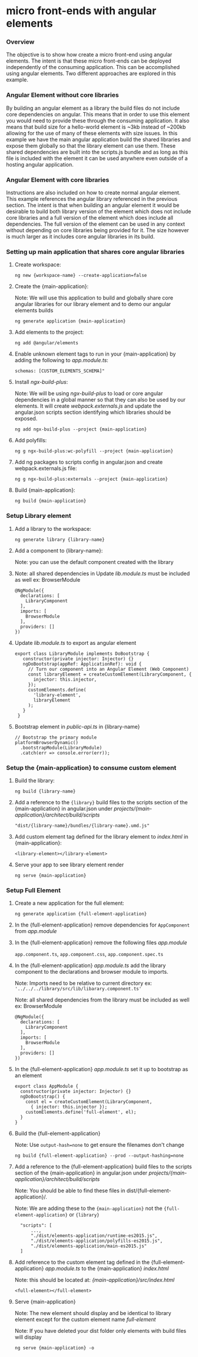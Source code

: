 # micro front-ends with angular elements

### Overview

The objective is to show how create a micro front-end using angular elements. The intent is that these micro front-ends 
can be deployed independently of the consuming application. This can be accomplished using angular elements. Two different
approaches are explored in this example.

### Angular Element without core libraries

By building an angular element as a library the build files do not include core dependencies on angular. This means that
in order to use this element you would need to provide these through the consuming application. It also means that build
size for a hello-world element is ~3kb instead of ~200kb allowing for the use of many of these elements with size issues.
In this example we have the main angular application build the shared libraries and expose them globally so that the 
library element can use them. These shared dependencies are built into the scripts.js bundle and as long as this file
is included with the element it can be used anywhere even outside of a hosting angular application.
  
### Angular Element with core libraries

Instructions are also included on how to create normal angular element. This example references the angular library
referenced in the previous section. The intent is that when building an angular element it would be desirable to build
both library version of the element which does not include core libraries and a full version of the element which does
include all dependencies. The full version of the element can be used in any context without depending on core libraries
being provided for it. The size however is much larger as it includes core angular libraries in its build. 

### Setting up main application that shares core angular libraries

 1. Create workspace: 
 
    `ng new {workspace-name} --create-application=false`

 2. Create the {main-application}:
 
    Note: We will use this application to build and globally share core angular libraries for our library element and to demo our angular elements builds  
 
    `ng generate application {main-application}`
 
 3. Add elements to the project:  
 
    `ng add @angular/elements`
 
 4. Enable unknown element tags to run in your {main-application} by adding the following to _app.module.ts_: 
 
    `schemas: [CUSTOM_ELEMENTS_SCHEMA]"`
 
 5. Install _ngx-build-plus_: 
    
    Note: We will be using _ngx-build-plus_ to load or core angular dependencies in a global manner so that they can also be used by our elements. It will create _webpack.externals.js_ and update the angular.json scripts section identifying which libraries should be exposed.
 
    `ng add ngx-build-plus --project {main-application}`
 
 6. Add polyfills: 
 
    `ng g ngx-build-plus:wc-polyfill --project {main-application}`   
 
 7. Add ng packages to scripts config in angular.json and create webpack.externals.js file: 
 
    `ng g ngx-build-plus:externals --project {main-application}`
 
 8. Build {main-application}: 
 
    `ng build {main-application}`

### Setup Library element

 1. Add a library to the workspace: 
    
    `ng generate library {library-name}`
    
 2. Add a component to {library-name}: 
 
    Note: you can use the default component created with the library
 
 3. Note: all shared dependencies in Update _lib.module.ts_ must be included as well ex: BrowserModule
    
        @NgModule({
          declarations: [
            LibraryComponent
          ],
          imports: [
            BrowserModule
          ],
          providers: []
        })
    
 4. Update _lib.module.ts_ to export as angular element
 
        export class LibraryModule implements DoBootstrap {
           constructor(private injector: Injector) {}
           ngDoBootstrap(appRef: ApplicationRef): void {
             // Turn our component into an Angular Element (Web Component)
             const libraryElement = createCustomElement(LibraryComponent, {
               injector: this.injector,
             });
             customElements.define(
               'library-element',
               libraryElement
             );
           }
         }

 5. Bootstrap element in _public-api.ts_ in {library-name}
 
        // Bootstrap the primary module
        platformBrowserDynamic()
          .bootstrapModule(LibraryModule)
          .catch(err => console.error(err));

### Setup the {main-application} to consume custom element
 
 1. Build the library: 
 
    `ng build {library-name}`
 
 2. Add a reference to the `{library}` build files to the scripts section of the {main-application} in angular.json under _projects/{main-application}/architect/build/scripts_ 
 
    `"dist/{library-name}/bundles/{library-name}.umd.js"`
 
 3. Add custom element tag defined for the library element to _index.html_ in {main-application}: 
 
    `<library-element></library-element>`
    
 4. Serve your app to see library element render
 
    `ng serve {main-application}`
	
### Setup Full Element
 
 1. Create a new application for the full element: 
 
    `ng generate application {full-element-application}`
    
 2. In the {full-element-application} remove dependencies for `AppComponent` from _app.module_
 
 2. In the {full-element-application} remove the following files _app.module_
    
    `app.component.ts`, `app.component.css`, `app.component.spec.ts`
 
 3. In the {full-element-application} _app.module.ts_ add the library component to the declarations and browser module to imports. 
    
    Note: Imports need to be relative to current directory ex: `'../../../library/src/lib/libarary.component.ts'`
    
    Note: all shared dependencies from the library must be included as well ex: BrowserModule
    
        @NgModule({
          declarations: [
            LibraryComponent
          ],
          imports: [
            BrowserModule
          ],
          providers: []
        })
     
 4. In the {full-element-application} _app.module.ts_ set it up to bootstrap as an element
        
        export class AppModule {
          constructor(private injector: Injector) {}
          ngDoBootstrap() {
            const el = createCustomElement(LibraryComponent,
              { injector: this.injector });
            customElements.define('full-element', el);
          }
        }
        
 5. Build the {full-element-application}
  
    Note: Use `output-hash=none` to get ensure the filenames don't change
     
    `ng build {full-element-application} --prod --output-hashing=none`
 
 6. Add a reference to the {full-element-application} build files to the scripts section of the {main-application} in angular.json under _projects/{main-application}/architect/build/scripts_
 
    Note: You should be able to find these files in dist/{full-element-application}/.
    
    Note: We are adding these to the `{main-application}` not the `{full-element-application}` or `{library}`
        
          "scripts": [
              ...,
              "./dist/elements-application/runtime-es2015.js",
              "./dist/elements-application/polyfills-es2015.js",
              "./dist/elements-application/main-es2015.js"
          ]
  
 7. Add reference to the custom element tag defined in the {full-element-application} _app.module.ts_ to the {main-application} _index.html_ 
 
    Note: this should be located at: _{main-application}/src/index.html_ 
 
     `<full-element></full-element>`
     
 9. Serve {main-application}
 
    Note: The new element should display and be identical to library element except for the custom element name _full-element_
    
    Note: If you have deleted your dist folder only elements with build files will display
    
    `ng serve {main-application} -o`


